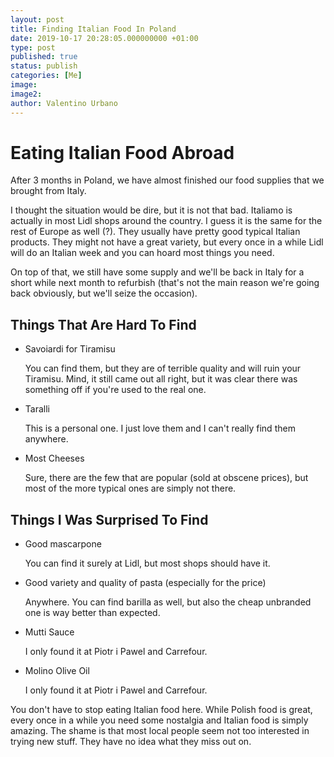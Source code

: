 ```yaml
---
layout: post
title: Finding Italian Food In Poland
date: 2019-10-17 20:28:05.000000000 +01:00
type: post
published: true
status: publish
categories: [Me]
image:
image2:
author: Valentino Urbano
---
```


# Eating Italian Food Abroad

After 3 months in Poland, we have almost finished our food supplies that we brought from Italy.

I thought the situation would be dire, but it is not that bad. Italiamo is actually in most Lidl shops around the country. I guess it is the same for the rest of Europe as well (?). They usually have pretty good typical Italian products. They might not have a great variety, but every once in a while Lidl will do an Italian week and you can hoard most things you need.

On top of that, we still have some supply and we'll be back in Italy for a short while next month to refurbish (that's not the main reason we're going back obviously, but we'll seize the occasion).

## Things That Are Hard To Find

- Savoiardi for Tiramisu

  You can find them, but they are of terrible quality and will ruin your Tiramisu. Mind, it still came out all right, but it was clear there was something off if you're used to the real one.

- Taralli

  This is a personal one. I just love them and I can't really find them anywhere.

- Most Cheeses

  Sure, there are the few that are popular (sold at obscene prices), but most of the more typical ones are simply not there.

## Things I Was Surprised To Find

- Good mascarpone

  You can find it surely at Lidl, but most shops should have it.

- Good variety and quality of pasta (especially for the price)

  Anywhere. You can find barilla as well, but also the cheap unbranded one is way better than expected.

- Mutti Sauce

  I only found it at Piotr i Pawel and Carrefour.

- Molino Olive Oil

  I only found it at Piotr i Pawel and Carrefour.

You don't have to stop eating Italian food here. While Polish food is great, every once in a while you need some nostalgia and Italian food is simply amazing. The shame is that most local people seem not too interested in trying new stuff. They have no idea what they miss out on.

